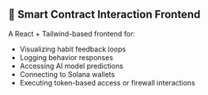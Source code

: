 ## 🧩 Smart Contract Interaction Frontend
A React + Tailwind-based frontend for:
- Visualizing habit feedback loops
- Logging behavior responses
- Accessing AI model predictions
- Connecting to Solana wallets
- Executing token-based access or firewall interactions

